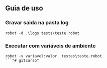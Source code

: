 
## Guia de uso

### Gravar saida na pasta log

```
robot -d .\logs tests\teste.robot
```

### Executar com variáveis de ambiente

```
robot -v variavel:valor  testes\teste.robot
```"# gitcurso" 
